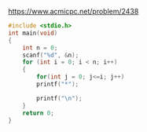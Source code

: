 https://www.acmicpc.net/problem/2438

```c++
#include <stdio.h>
int main(void)
{
	int n = 0;
	scanf("%d", &n);
	for (int i = 0; i < n; i++)
	{
		for(int j = 0; j<=i; j++)
		printf("*");

		printf("\n");
	}
	return 0;
}
```

